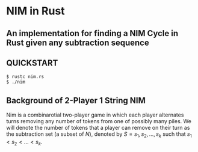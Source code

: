 # NIM in Rust
## An implementation for finding a NIM Cycle in Rust given any subtraction sequence

## QUICKSTART
```console
$ rustc nim.rs
$ ./nim
```

## Background of 2-Player 1 String NIM
Nim is a combinarotial two-player game in which each player alternates turns removing any number of tokens from one of possibly many piles.
We will denote the number of tokens that a player can remove on their turn as the subtraction set (a subset of $N$), denoted by $S = {s_1, s_2,...,s_k}$ such that $s_1 < s_2 < ... < s_k$.

